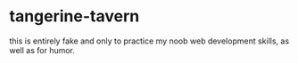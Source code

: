 # tangerine-tavern

this is entirely fake and only to practice my noob web development skills, as well as for humor.
